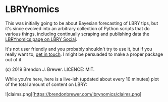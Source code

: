 LBRYnomics
==========

This was initially going to be about Bayesian forecasting of LBRY tips,
but it's since evolved into an arbitrary collection of Python scripts that do various things, including continually scraping and publishing data the [LBRYnomics page on LBRY Social](https://lbry.social/lbrynomics).

It's not user friendly and you probably shouldn't try to use it, but if you really want to, [get in touch](https://www.brendonbrewer.com/contact.html). I might be persuaded to make a proper package out of it.

(c) 2019 Brendon J. Brewer. LICENCE: MIT.

While you're here, here is a live-ish (updated about every 10 minutes) plot of the total amount of content on LBRY:

![claims.png][https://brendonbrewer.com/lbrynomics/claims.png]

<!--Dependencies:-->

<!--    * DNest4-->
<!--    * yaml-cpp-->
<!--    * Python 3 and some packages for it like numpy.-->

<!--Model idea:-->

<!--    * Poisson process rate (for whole channel) is a sum of a constant plus-->
<!--      pulses which decay-->
<!--    * Pulses and tips can eventually be marked by the claim. New claims-->
<!--      probably create pulses.-->

<!--Todo list:-->

<!--    * Complexify model (variable poisson rate etc, borrow strength across claims/publishers)-->

